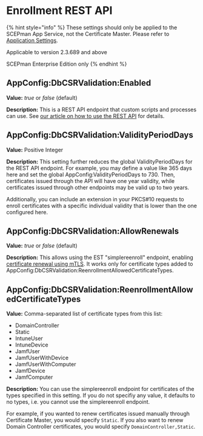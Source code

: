 # Enrollment REST API

{% hint style="info" %}
These settings should only be applied to the SCEPman App Service, not the Certificate Master. Please refer to [Application Settings](../../../advanced-configuration/application-settings/).

Applicable to version 2.3.689 and above

SCEPman Enterprise Edition only
{% endhint %}

## AppConfig:DbCSRValidation:Enabled

**Value:** _true_ or _false_ (default)

**Description:** This is a REST API endpoint that custom scripts and processes can use. See [our article on how to use the REST API](../../../certificate-deployment/api-certificates/) for details.

## AppConfig:DbCSRValidation:ValidityPeriodDays

**Value:** Positive Integer

**Description:** This setting further reduces the global ValidityPeriodDays for the REST API endpoint. For example, you may define a value like 365 days here and set the global AppConfig:ValidityPeriodDays to 730. Then, certificates issued through the API will have one year validity, while certificates issued through other endpoints may be valid up to two years.

Additionally, you can include an extension in your PKCS#10 requests to enroll certificates with a specific individual validity that is lower than the one configured here.

## AppConfig:DbCSRValidation:AllowRenewals

**Value:** _true_ or _false_ (default)

**Description:** This allows using the EST "simplereenroll" endpoint, enabling [certificate renewal using mTLS](broken-reference). It works only for certificate types added to AppConfig:DbCSRValidation:ReenrollmentAllowedCertificateTypes.

## AppConfig:DbCSRValidation:ReenrollmentAllowedCertificateTypes

**Value:** Comma-separated list of certificate types from this list:

* DomainController
* Static
* IntuneUser
* IntuneDevice
* JamfUser
* JamfUserWithDevice
* JamfUserWithComputer
* JamfDevice
* JamfComputer

**Description:** You can use the simplereenroll endpoint for certificates of the types specified in this setting. If you do not specifiy any value, it defaults to no types, i.e. you cannot use the simplereenroll endpoint.

For example, if you wanted to renew certificates issued manually through Certificate Master, you would specify `Static`. If you also want to renew Domain Controller certificates, you would specify `DomainController,Static`.
